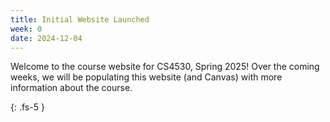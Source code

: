```yaml
---
title: Initial Website Launched 
week: 0
date: 2024-12-04
---
```


Welcome to the course website for CS4530, Spring 2025! Over the coming weeks, we will be populating this website (and Canvas) with more information about the course. 

{: .fs-5 }
